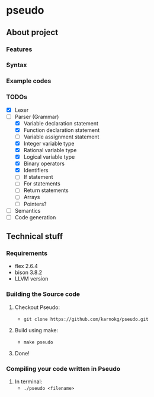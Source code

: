 # pseudo

## About project

### Features

### Syntax

### Example codes

### TODOs
- [x] Lexer
- [ ] Parser (Grammar) 
	- [x] Variable declaration statement
	- [x] Function declaration statement
	- [ ] Variable assignment statement
	- [x] Integer variable type
	- [x] Rational variable type
	- [x] Logical variable type
	- [x] Binary operators
	- [x] Identifiers 
	- [ ] If statement
	- [ ] For statements
	- [ ] Return statements
	- [ ] Arrays
	- [ ] Pointers?

- [ ] Semantics 
- [ ] Code generation

## Technical stuff

### Requirements

* flex 2.6.4
* bison 3.8.2
* LLVM version

### Building the Source code

1. Checkout Pseudo:
	* `git clone https://github.com/karnokg/pseudo.git`

2. Build using make:
	* `make pseudo`

3. Done!

### Compiling your code written in Pseudo

1. In terminal: 
	* `./pseudo <filename>`


